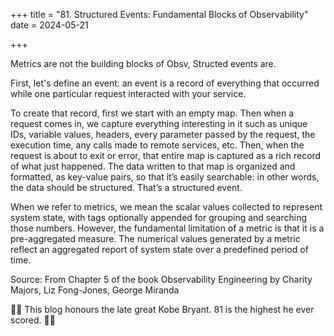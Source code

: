 +++
title = "81. Structured Events: Fundamental Blocks of Observability"
date = 2024-05-21

+++

Metrics are not the building blocks of Obsv, Structed events are.

First, let's define an event: an event is a record of everything that occurred while one particular request interacted with your service.

To create that record, first we start with an empty map. Then when a request comes in, we capture everything interesting in it such as unique IDs, variable values, headers, every parameter passed by the request, the execution time, any calls made to remote services, etc. Then, when the request is about to exit or error, that entire map is captured as a rich record of what just happened. The data written to that map is organized and formatted, as key-value pairs, so that it’s easily searchable: in other words, the data should be structured. That’s a structured event.

When we refer to metrics, we mean the scalar values collected to represent system state, with tags optionally appended for grouping and searching those numbers. However, the fundamental limitation of a metric is that it is a pre-aggregated measure. The numerical values generated by a metric reflect an aggregated report of system state over a predefined period of time.

Source: From Chapter 5 of the book Observability Engineering by Charity Majors, Liz Fong-Jones, George Miranda

🐍🐍 This blog honours the late great Kobe Bryant. 81 is the highest he ever scored. 🐍🐍
